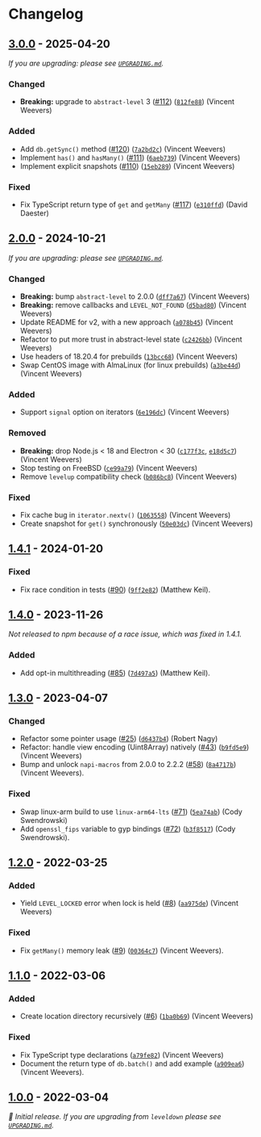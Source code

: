 # Changelog

## [3.0.0] - 2025-04-20

_If you are upgrading: please see [`UPGRADING.md`](UPGRADING.md)._

### Changed

- **Breaking:** upgrade to `abstract-level` 3 ([#112](https://github.com/Level/classic-level/issues/112)) ([`812fe88`](https://github.com/Level/classic-level/commit/812fe88)) (Vincent Weevers)

### Added

- Add `db.getSync()` method ([#120](https://github.com/Level/classic-level/issues/120)) ([`7a2bd2c`](https://github.com/Level/classic-level/commit/7a2bd2c)) (Vincent Weevers)
- Implement `has()` and `hasMany()` ([#111](https://github.com/Level/classic-level/issues/111)) ([`6aeb739`](https://github.com/Level/classic-level/commit/6aeb739)) (Vincent Weevers)
- Implement explicit snapshots ([#110](https://github.com/Level/classic-level/issues/110)) ([`15eb289`](https://github.com/Level/classic-level/commit/15eb289)) (Vincent Weevers)

### Fixed

- Fix TypeScript return type of `get` and `getMany` ([#117](https://github.com/Level/classic-level/issues/117)) ([`e310ffd`](https://github.com/Level/classic-level/commit/e310ffd)) (David Daester)

## [2.0.0] - 2024-10-21

_If you are upgrading: please see [`UPGRADING.md`](UPGRADING.md)._

### Changed

- **Breaking:** bump `abstract-level` to 2.0.0 ([`dff7a67`](https://github.com/Level/classic-level/commit/dff7a67)) (Vincent Weevers)
- **Breaking:** remove callbacks and `LEVEL_NOT_FOUND` ([`d5bad80`](https://github.com/Level/classic-level/commit/d5bad80)) (Vincent Weevers)
- Update README for v2, with a new approach ([`a078b45`](https://github.com/Level/classic-level/commit/a078b45)) (Vincent Weevers)
- Refactor to put more trust in abstract-level state ([`c2426bb`](https://github.com/Level/classic-level/commit/c2426bb)) (Vincent Weevers)
- Use headers of 18.20.4 for prebuilds ([`13bcc68`](https://github.com/Level/classic-level/commit/13bcc68)) (Vincent Weevers)
- Swap CentOS image with AlmaLinux (for linux prebuilds) ([`a3be44d`](https://github.com/Level/classic-level/commit/a3be44d)) (Vincent Weevers)

### Added

- Support `signal` option on iterators ([`6e196dc`](https://github.com/Level/classic-level/commit/6e196dc)) (Vincent Weevers)

### Removed

- **Breaking:** drop Node.js < 18 and Electron < 30 ([`c177f3c`](https://github.com/Level/classic-level/commit/c177f3c), [`e18d5c7`](https://github.com/Level/classic-level/commit/e18d5c7)) (Vincent Weevers)
- Stop testing on FreeBSD ([`ce99a79`](https://github.com/Level/classic-level/commit/ce99a79)) (Vincent Weevers)
- Remove `levelup` compatibility check ([`b086bc8`](https://github.com/Level/classic-level/commit/b086bc8)) (Vincent Weevers)

### Fixed

- Fix cache bug in `iterator.nextv()` ([`1063558`](https://github.com/Level/classic-level/commit/1063558)) (Vincent Weevers)
- Create snapshot for `get()` synchronously ([`50e03dc`](https://github.com/Level/classic-level/commit/50e03dc)) (Vincent Weevers)

## [1.4.1] - 2024-01-20

### Fixed

- Fix race condition in tests ([#90](https://github.com/Level/classic-level/issues/90)) ([`9ff2e82`](https://github.com/Level/classic-level/commit/9ff2e82)) (Matthew Keil).

## [1.4.0] - 2023-11-26

_Not released to npm because of a race issue, which was fixed in 1.4.1._

### Added

- Add opt-in multithreading ([#85](https://github.com/Level/classic-level/issues/85)) ([`7d497a5`](https://github.com/Level/classic-level/commit/7d497a5)) (Matthew Keil).

## [1.3.0] - 2023-04-07

### Changed

- Refactor some pointer usage ([#25](https://github.com/Level/classic-level/issues/25)) ([`d6437b4`](https://github.com/Level/classic-level/commit/d6437b4)) (Robert Nagy)
- Refactor: handle view encoding (Uint8Array) natively ([#43](https://github.com/Level/classic-level/issues/43)) ([`b9fd5e9`](https://github.com/Level/classic-level/commit/b9fd5e9)) (Vincent Weevers)
- Bump and unlock `napi-macros` from 2.0.0 to 2.2.2 ([#58](https://github.com/Level/classic-level/issues/58)) ([`8a4717b`](https://github.com/Level/classic-level/commit/8a4717b)) (Vincent Weevers).

### Fixed

- Swap linux-arm build to use `linux-arm64-lts` ([#71](https://github.com/Level/classic-level/issues/71)) ([`5ea74ab`](https://github.com/Level/classic-level/commit/5ea74ab)) (Cody Swendrowski)
- Add `openssl_fips` variable to gyp bindings ([#72](https://github.com/Level/classic-level/issues/72)) ([`b3f8517`](https://github.com/Level/classic-level/commit/b3f8517)) (Cody Swendrowski).

## [1.2.0] - 2022-03-25

### Added

- Yield `LEVEL_LOCKED` error when lock is held ([#8](https://github.com/Level/classic-level/issues/8)) ([`aa975de`](https://github.com/Level/classic-level/commit/aa975de)) (Vincent Weevers)

### Fixed

- Fix `getMany()` memory leak ([#9](https://github.com/Level/classic-level/issues/9)) ([`00364c7`](https://github.com/Level/classic-level/commit/00364c7)) (Vincent Weevers).

## [1.1.0] - 2022-03-06

### Added

- Create location directory recursively ([#6](https://github.com/Level/classic-level/issues/6)) ([`1ba0b69`](https://github.com/Level/classic-level/commit/1ba0b69)) (Vincent Weevers)

### Fixed

- Fix TypeScript type declarations ([`a79fe82`](https://github.com/Level/classic-level/commit/a79fe82)) (Vincent Weevers)
- Document the return type of `db.batch()` and add example ([`a909ea6`](https://github.com/Level/classic-level/commit/a909ea6)) (Vincent Weevers).

## [1.0.0] - 2022-03-04

_:seedling: Initial release. If you are upgrading from `leveldown` please see [`UPGRADING.md`](UPGRADING.md)._

[3.0.0]: https://github.com/Level/classic-level/releases/tag/v3.0.0

[2.0.0]: https://github.com/Level/classic-level/releases/tag/v2.0.0

[1.4.1]: https://github.com/Level/classic-level/releases/tag/v1.4.1

[1.4.0]: https://github.com/Level/classic-level/releases/tag/v1.4.0

[1.3.0]: https://github.com/Level/classic-level/releases/tag/v1.3.0

[1.2.0]: https://github.com/Level/classic-level/releases/tag/v1.2.0

[1.1.0]: https://github.com/Level/classic-level/releases/tag/v1.1.0

[1.0.0]: https://github.com/Level/classic-level/releases/tag/v1.0.0
